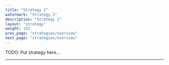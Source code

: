 ```yaml
---
title: "Strategy 2"
watermark: "Strategy 2"
description: "Strategy 2"
layout: "strategy"
weight: 102
prev_page: "strategies/overview"
next_page: "strategies/overview"
---
```


TODO: Put strategy here...

---
